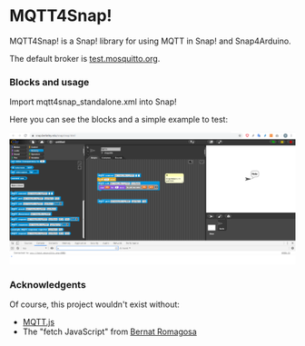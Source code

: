 # MQTT4Snap!

MQTT4Snap! is a Snap! library for using MQTT in Snap! and Snap4Arduino.

The default broker is  [test.mosquitto.org](http://www.mosquitto.org).

### Blocks and usage

Import  mqtt4snap_standalone.xml into Snap!

Here you can see the blocks and a simple example to test:

![Minimal example](mqtt4snap.png)
 
 
### Acknowledgents

Of course, this project wouldn't exist without:

- [MQTT.js](https://github.com/mqttjs)
- The "fetch JavaScript" from [Bernat Romagosa](https://github.com/bromagosa)

